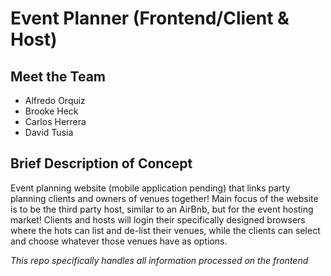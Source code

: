 # Event Planner (Frontend/Client & Host)

## Meet the Team
- Alfredo Orquiz
- Brooke Heck
- Carlos Herrera
- David Tusia

## Brief Description of Concept
Event planning website (mobile application pending) that links party planning clients and owners of venues together! Main focus of the website is to be the third party host, similar to an AirBnb, but for the event hosting market! Clients and hosts will login their specifically designed browsers where the hots can list and de-list their venues, while the clients can select and choose whatever those venues have as options.

_This repo specifically handles all information processed on the frontend_

